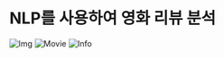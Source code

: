 # NLP를 사용하여 영화 리뷰 분석
![Img](https://user-images.githubusercontent.com/63443366/147104961-993c8d4b-f1b5-4e12-9001-68d3c143a283.png)
![Movie](https://user-images.githubusercontent.com/63443366/148227364-366c4680-82d7-4162-b20e-236d8e68b8c5.png)
![Info](https://user-images.githubusercontent.com/63443366/148227424-3dccd475-c70a-4bfe-a7a9-1575cc722acb.png)
